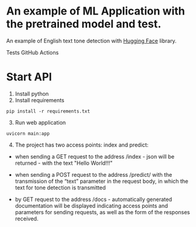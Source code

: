 # An example of ML Application with the pretrained model and test.

An example of English text tone detection with [Hugging Face](https://huggingface.co/) library.

Tests GitHub Actions

# Start API

1. Install python
2. Install requirements

```bush
pip install -r requirements.txt
```

3. Run web application

```bush
uvicorn main:app
```
4. The project has two access points: index and predict:

- when sending a GET request to the address /index - json will be returned - with the text "Hello World!!!"

- when sending a POST request to the address /predict/ with the transmission of the “text” parameter
 in the request body, in which the text for tone detection is transmitted

- by GET request to the address /docs - automatically generated documentation will be displayed indicating
access points and parameters for sending requests, as well as the form of the responses received.